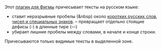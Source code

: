 Этот [плагин для Фигмы](https://www.figma.com/community/plugin/1208197848976092561) причесывает тексты на русском языке:
- ставит неразрывные пробелы (&nbsp) около [коротких русских слов, чисел и специальных знаков](https://github.com/fed0rus/figma_plugin_for_editors/wiki).
– превращает отдельно стоящие дефисы (-) в длинные тире (—)
- убирает лишние пробелы между словами, в начале и конце строки.

Причесываются только видимые тексты в выделенной зоне.
